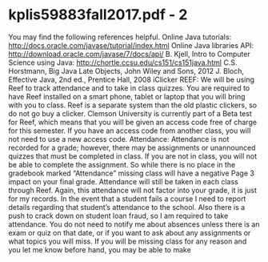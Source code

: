 # kplis59883fall2017.pdf - 2

You may find the following references helpful.
Online Java tutorials: http://docs.oracle.com/javase/tutorial/index.html
Online Java libraries API: http://download.oracle.com/javase/7/docs/api/
B. Kjell, Intro to Computer Science using Java: 
http://chortle.ccsu.edu/cs151/cs151java.html
C.S. Horstmann, Big Java Late Objects, John Wiley and Sons, 2012
J. Bloch, Effective Java, 2nd ed., Prentice Hall, 2008
iClicker REEF:
We will be using Reef to track attendance and to take in class quizzes. You are required to have Reef
installed on a smart phone, tablet or laptop that you will bring with you to class. Reef is a separate 
system than the old plastic clickers, so do not go buy a clicker. Clemson University is currently part of a 
Beta test for Reef, which means that you will be given an access code free of charge for this semester. If 
you have an access code from another class, you will not need to use a new access code.
Attendance:
Attendance is not recorded for a grade; however, there may be assignments or unannounced quizzes 
that must be completed in class. If you are not in class, you will not be able to complete the assignment. 
So while there is no place in the gradebook marked “Attendance” missing class will have a negative Page 3
impact on your final grade. Attendance will still be taken in each class through Reef. Again, this 
attendance will not factor into your grade, it is just for my records. In the event that a student fails a 
course I need to report details regarding that student’s attendance to the school. Also there is a push to 
crack down on student loan fraud, so I am required to take attendance. You do not need to notify me 
about absences unless there is an exam or quiz on that date, or if you want to ask about any 
assignments or what topics you will miss.
If you will be missing class for any reason and you let me know before hand, you may be able to make